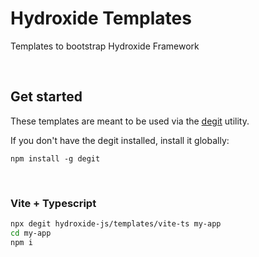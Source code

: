 # Hydroxide Templates

Templates to bootstrap Hydroxide Framework

<br/>

## Get started

These templates are meant to be used via the [degit](https://github.com/Rich-Harris/degit) utility.

If you don't have the degit installed, install it globally:

```
npm install -g degit
```

<br/>

### Vite + Typescript

```bash
npx degit hydroxide-js/templates/vite-ts my-app
cd my-app
npm i
```
